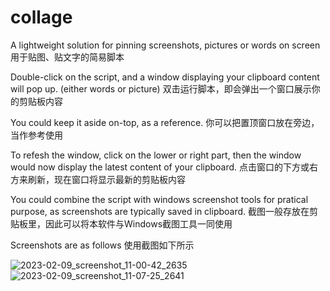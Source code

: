 # collage
A lightweight solution for pinning screenshots, pictures or words on screen
用于贴图、贴文字的简易脚本

Double-click on the script, and a window displaying your clipboard content will pop up. (either words or picture)
双击运行脚本，即会弹出一个窗口展示你的剪贴板内容

You could keep it aside on-top, as a reference.
你可以把置顶窗口放在旁边，当作参考使用

To refesh the window, click on the lower or right part, then the window would now display the latest content of your clipboard.
点击窗口的下方或右方来刷新，现在窗口将显示最新的剪贴板内容

You could combine the script with windows screenshot tools for pratical purpose, as screenshots are typically saved in clipboard.
截图一般存放在剪贴板里，因此可以将本软件与Windows截图工具一同使用

Screenshots are as follows
使用截图如下所示

![2023-02-09_screenshot_11-00-42_2635](https://user-images.githubusercontent.com/69151247/217708585-3dbf462e-4b33-44b1-9ce7-13e7b40b68c9.gif)
![2023-02-09_screenshot_11-07-25_2641](https://user-images.githubusercontent.com/69151247/217708591-7368f953-9b9b-4c0f-8866-ddcd10137843.gif)
